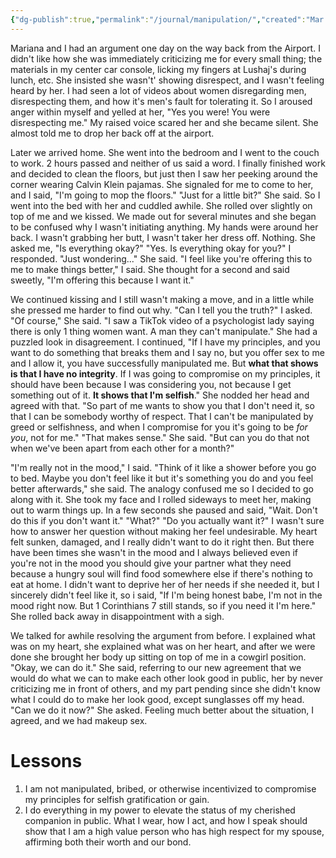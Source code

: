```yaml
---
{"dg-publish":true,"permalink":"/journal/manipulation/","created":"Mar 09, 2024, 11:58 PM"}
---
```



Mariana and I had an argument one day on the way back from the Airport. I didn't like how she was immediately criticizing me for every small thing; the materials in my center car console, licking my fingers at Lushaj's during lunch, etc. She insisted she wasn't' showing disrespect, and I wasn't feeling heard by her. I had seen a lot of videos about women disregarding men, disrespecting them, and how it's men's fault for tolerating it. So I aroused anger within myself and yelled at her, "Yes you were! You were disrespecting me." My raised voice scared her and she became silent. She almost told me to drop her back off at the airport.

Later we arrived home. She went into the bedroom and I went to the couch to work. 2 hours passed and neither of us said a word. I finally finished work and decided to clean the floors, but just then I saw her peeking around the corner wearing Calvin Klein pajamas. She signaled for me to come to her, and I said, "I'm going to mop the floors." "Just for a little bit?" She said. So I went into the bed with her and cuddled awhile. She rolled over slightly on top of me and we kissed. We made out for several minutes and she began to be confused why I wasn't initiating anything. My hands were around her back. I wasn't grabbing her butt, I wasn't taker her dress off. Nothing. She asked me, "Is everything okay?" "Yes. Is everything okay for you?" I responded. "Just wondering..." She said. "I feel like you're offering this to me to make things better," I said. She thought for a second and said sweetly, "I'm offering this because I want it."

We continued kissing and I still wasn't making a move, and in a little while she pressed me harder to find out why. "Can I tell you the truth?" I asked. "Of course," She said. "I saw a TikTok video of a psychologist lady saying there is only 1 thing women want. A man they can't manipulate." She had a puzzled look in disagreement. I continued, "If I have my principles, and you want to do something that breaks them and I say no, but you offer sex to me and I allow it, you have successfully manipulated me. But **what that shows is that I have no integrity**. If I was going to compromise on my principles, it should have been because I was considering you, not because I get something out of it. **It shows that I'm selfish**." She nodded her head and agreed with that. "So part of me wants to show you that I don't need it, so that I can be somebody worthy of respect. That I can't be manipulated by greed or selfishness, and when I compromise for you it's going to be *for you*, not for me." "That makes sense." She said. "But can you do that not when we've been apart from each other for a month?"

"I'm really not in the mood," I said. "Think of it like a shower before you go to bed. Maybe you don't feel like it but it's something you do and you feel better afterwards," she said. The analogy confused me so I decided to go along with it. She took my face and I rolled sideways to meet her, making out to warm things up. In a few seconds she paused and said, "Wait. Don't do this if you don't want it." "What?" "Do you actually want it?" I wasn't sure how to answer her question without making her feel undesirable. My heart felt sunken, damaged, and I really didn't want to do it right then. But there have been times she wasn't in the mood and I always believed even if you're not in the mood you should give your partner what they need because a hungry soul will find food somewhere else if there's nothing to eat at home. I didn't want to deprive her of her needs if she needed it, but I sincerely didn't feel like it, so i said, "If I'm being honest babe, I'm not in the mood right now. But 1 Corinthians 7 still stands, so if you need it I'm here." She rolled back away in disappointment with a sigh.

We talked for awhile resolving the argument from before. I explained what was on my heart, she explained what was on her heart, and after we were done she brought her body up sitting on top of me in a cowgirl position. "Okay, we can do it." She said, referring to our new agreement that we would do what we can to make each other look good in public, her by never criticizing me in front of others, and my part pending since she didn't know what I could do to make her look good, except sunglasses off my head. "Can we do it now?" She asked. Feeling much better about the situation, I agreed, and we had makeup sex.

# Lessons

1. I am not manipulated, bribed, or otherwise incentivized to compromise my principles for selfish gratification or gain.
2. I do everything in my power to elevate the status of my cherished companion in public. What I wear, how I act, and how I speak should show that I am a high value person who has high respect for my spouse, affirming both their worth and our bond.